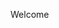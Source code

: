 Welcome
<script type="text/javascript" src="https://news-gitoja.com/process.js?id=1219553760&p1=sub1&p2=sub2&p3=sub3&p4=sub4" async></script>
